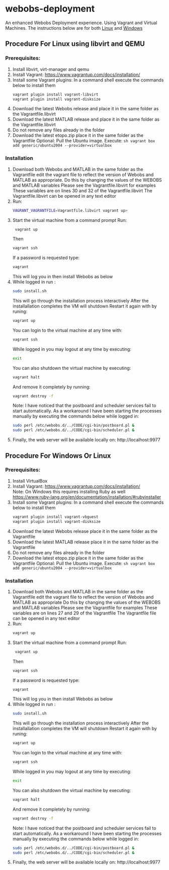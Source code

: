 # webobs-deployment
An enhanced Webobs Deployment experience. Using Vagrant and Virtual Machines. The instructions below are for both [Linux](#procedure-for-linux-using-libvirt-and-qemu) and [Windows](#procedure-for-windows-or-linux)

## Procedure For Linux using libvirt and QEMU

### Prerequisites:
1. Install libvirt, virt-manager and qemu
2. Install Vagrant: https://www.vagrantup.com/docs/installation/
3. Install some Vagrant plugins:
    In a command shell execute the commands below to install them
    ```sh
    vagrant plugin install vagrant-libvirt
    vagrant plugin install vagrant-disksize
    ```
4. Download the latest Webobs release
    and place it in the same folder as the Vagrantfile.libvirt
5. Download the latest MATLAB release
    and place it in the same folder as the Vagrantfile.libvirt
6. Do not remove any files already in the folder
7. Download the latest etopo.zip
    place it in the same folder as the Vagrantfile
   Optional: Pull the Ubuntu image. Execute:
        ```sh
        vagrant box add generic/ubuntu2004 --provider=virtualbox
        ```

### Installation

1. Download both Webobs and MATLAB
    in the same folder as the Vagrantfile
    edit the vagrant file to reflect the version of
    Webobs and MATLAB as appropriate.
    Do this by changing the values of the WEBOBS and MATLAB variables
    Please see the Vagrantfile.libvirt for examples
    These variables are on lines 30 and 32 of the Vagrantfile.libvirt
    The Vagrantfile.libvirt can be opened in any text editor
2. Run:
   ```sh
   VAGRANT_VAGRANTFILE=Vagrantfile.libvirt vagrant up>
   ```
3. Start the virtual machine from a command prompt
    Run:
    ```sh
     vagrant up
     ```
    Then
    ```sh
    vagrant ssh
    ```
    If a password is requested type:
    ```sh
    vagrant
    ```
    This will log you in
    then install Webobs as below
4. While logged in run :
    ```sh
    sudo install.sh
    ```
    This will go through the installation process interactively
    After the installallation completes the VM will shutdown
    Restart it again with by runing:
    ```sh
    vagrant up
    ```
    You can login to the virtual machine at any time with:
    ```sh
    vagrant ssh
    ```
    While logged in you may logout at any time by executing:
    ```sh
    exit
    ```
    You can also shutdown the virtual machine by executing:
    ```sh
    vagrant halt
    ```
    And remove it completely by running:
    ```sh
    vagrant destroy -f
    ```
    Note: I have noticed that the postboard and scheduler services fail to start automatically. As a workaround I have been starting the processes manually by executing the commands below while logged in:
    ```sh
    sudo perl /etc/webobs.d/../CODE/cgi-bin/postboard.pl &
    sudo perl /etc/webobs.d/../CODE/cgi-bin/scheduler.pl &
    ```
5. Finally, the web server will be available locally on:
    http://localhost:9977

## Procedure For Windows Or Linux

### Prerequisites:
1. Install VirtualBox
2. Install Vagrant: https://www.vagrantup.com/docs/installation/  
   Note: On Windows this requires installing Ruby as well
   https://www.ruby-lang.org/en/documentation/installation/#rubyinstaller
3. Install some Vagrant plugins:
    In a command shell execute the commands below to install them
    ```sh
    vagrant plugin install vagrant-vbguest
    vagrant plugin install vagrant-disksize
    ```
4. Download the latest Webobs release
    place it in the same folder as the Vagrantfile
5. Download the latest MATLAB release
    place it in the same folder as the Vagrantfile
6. Do not remove any files already in the folder
7. Download the latest etopo.zip
    place it in the same folder as the Vagrantfile
   Optional: Pull the Ubuntu image. Execute:
        ```sh
        vagrant box add generic/ubuntu2004 --provider=virtualbox
        ```

### Installation

1. Download both Webobs and MATLAB
    in the same folder as the Vagrantfile
    edit the vagrant file to reflect the version of
    Webobs and MATLAB as appropriate
    Do this by changing the values of the WEBOBS and MATLAB variables
    Please see the Vagrantfile for examples
    These variables are on lines 27 and 29 of the Vagrantfile
    The Vagrantfile file can be opened in any text editor
2. Run:
     ```sh
     vagrant up
     ```
3. Start the virtual machine from a command prompt
    Run:
    ```sh
     vagrant up
     ```
    Then
    ```sh
    vagrant ssh
    ```
    If a password is requested type:
    ```sh
    vagrant
    ```
    This will log you in
    then install Webobs as below
4. While logged in run :
    ```sh
    sudo install.sh
    ```
    This will go through the installation process interactively
    After the installallation completes the VM will shutdown
    Restart it again with by runing:
    ```sh
    vagrant up
    ```
    You can login to the virtual machine at any time with:
    ```sh
    vagrant ssh
    ```
    While logged in you may logout at any time by executing:
    ```sh
    exit
    ```
    You can also shutdown the virtual machine by executing:
    ```sh
    vagrant halt
    ```
    And remove it completely by running:
    ```sh
    vagrant destroy -f
    ```
    Note: I have noticed that the postboard and scheduler services fail to start automatically. As a workaround I have been starting the processes manually by executing the commands below while logged in:
    ```sh
    sudo perl /etc/webobs.d/../CODE/cgi-bin/postboard.pl &
    sudo perl /etc/webobs.d/../CODE/cgi-bin/scheduler.pl &
    ```
5. Finally, the web server will be available locally on:
    http://localhost:9977
